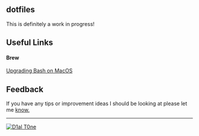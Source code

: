 ## dotfiles

This is definitely a work in progress!

## Useful Links
#### Brew
[Upgrading Bash on MacOS](https://itnext.io/upgrading-bash-on-macos-7138bd1066ba)

## Feedback
If you have any tips or improvement ideas I should be looking at please let me [know.](https://github.com/D1al-T0ne/dotfiles/Issues)

---
[![D1al T0ne](https://aleen42.github.io/badges/src/twitter.svg)](https://twitter.com/D1AL__T0NE)
